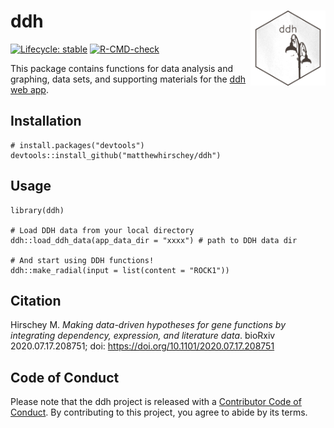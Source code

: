 # ddh <img src="man/figures/hex_ddh.png" align="right" height="120" />

<!-- badges: start -->
[![Lifecycle: stable](https://img.shields.io/badge/lifecycle-stable-brightgreen.svg)](https://lifecycle.r-lib.org/articles/stages.html#stable)
[![R-CMD-check](https://github.com/matthewhirschey/ddh/actions/workflows/R-CMD-check.yaml/badge.svg)](https://github.com/matthewhirschey/ddh/actions/workflows/R-CMD-check.yaml)
<!-- badges: end -->

This package contains functions for data analysis and graphing, data sets, and supporting materials for the [ddh web app](https://www.datadrivenhypothesis.com).

## Installation

```{r, eval = FALSE}
# install.packages("devtools")
devtools::install_github("matthewhirschey/ddh")
```

## Usage

```{r, eval = FALSE}
library(ddh)

# Load DDH data from your local directory
ddh::load_ddh_data(app_data_dir = "xxxx") # path to DDH data dir

# And start using DDH functions!
ddh::make_radial(input = list(content = "ROCK1"))
```

## Citation

Hirschey M. _Making data-driven hypotheses for gene functions by integrating dependency, expression, and literature data_. bioRxiv 2020.07.17.208751; doi: https://doi.org/10.1101/2020.07.17.208751

## Code of Conduct

Please note that the ddh project is released with a [Contributor Code of Conduct](https://contributor-covenant.org/version/2/1/CODE_OF_CONDUCT.html). By contributing to this project, you agree to abide by its terms.
